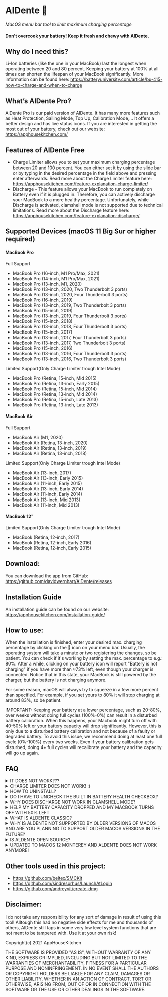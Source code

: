 # AlDente 🍝
_MacOS menu bar tool to limit maximum charging percentage_

#### Don't overcook your battery! Keep it fresh and chewy with AlDente.

## Why do I need this?
Li-Ion batteries (like the one in your MacBook) last the longest when operating between 20 and 80 percent. Keeping your battery at 100% at all times can shorten the lifespan of your MacBook significantly.
More information can be found here:
<https://batteryuniversity.com/article/bu-415-how-to-charge-and-when-to-charge>

## What’s AlDente Pro?
AlDente Pro is our paid version of AlDente. It has many more features such as Heat Protection, Sailing Mode, Top Up, Calibration Mode,... It offers a better design and has live status icons. If you are interested in getting the most out of your battery, check out our website: https://apphousekitchen.com/

## Features of AlDente Free
* Charge Limiter allows you to set your maximum charging percentage between 20 and 100 percent. You can either set it by using the slide bar or by typing in the desired percentage in the field above and pressing enter afterwards. Read more about the Charge Limiter feature here: https://apphousekitchen.com/feature-explanation-charge-limiter/
* Discharge - This feature allows your MacBook to run completely on Battery even if it is plugged in. Therefore, you can actively discharge your MacBook to a more healthy percentage. Unfortunately, while Discharge is activated, clamshell mode is not supported due to technical limitations. Read more about the Discharge feature here: https://apphousekitchen.com/feature-explanation-discharge/

## Supported Devices (macOS 11 Big Sur or higher required)

#### MacBook Pro
Full Support
* MacBook Pro (16-inch, M1 Pro/Max, 2021)
* MacBook Pro (14-inch, M1 Pro/Max, 2021)
* MacBook Pro (13-inch, M1, 2020)
* MacBook Pro (13-inch, 2020, Two Thunderbolt 3 ports)
* MacBook Pro (13-inch, 2020, Four Thunderbolt 3 ports)
* MacBook Pro (16-inch, 2019)
* MacBook Pro (13-inch, 2019, Two Thunderbolt 3 ports)
* MacBook Pro (15-inch, 2019)
* MacBook Pro (13-inch, 2019, Four Thunderbolt 3 ports)
* MacBook Pro (15-inch, 2018)
* MacBook Pro (13-inch, 2018, Four Thunderbolt 3 ports)
* MacBook Pro (15-inch, 2017)
* MacBook Pro (13-inch, 2017, Four Thunderbolt 3 ports)
* MacBook Pro (13-inch, 2017, Two Thunderbolt 3 ports)
* MacBook Pro (15-inch, 2016)
* MacBook Pro (13-inch, 2016, Four Thunderbolt 3 ports)
* MacBook Pro (13-inch, 2016, Two Thunderbolt 3 ports)

Limited Support(Only Charge Limiter trough Intel Mode)
* MacBook Pro (Retina, 15-inch, Mid 2015)
* MacBook Pro (Retina, 13-inch, Early 2015)
* MacBook Pro (Retina, 15-inch, Mid 2014)
* MacBook Pro (Retina, 13-inch, Mid 2014)
* MacBook Pro (Retina, 15-inch, Late 2013)
* MacBook Pro (Retina, 13-inch, Late 2013)

#### MacBook Air
Full Support
* MacBook Air (M1, 2020)
* MacBook Air (Retina, 13-inch, 2020)
* MacBook Air (Retina, 13-inch, 2019)
* MacBook Air (Retina, 13-inch, 2018)

Limited Support(Only Charge Limiter trough Intel Mode)
* MacBook Air (13-inch, 2017)
* MacBook Air (13-inch, Early 2015)
* MacBook Air (11-inch, Early 2015)
* MacBook Air (13-inch, Early 2014)
* MacBook Air (11-inch, Early 2014)
* MacBook Air (13-inch, Mid 2013)
* MacBook Air (11-inch, Mid 2013)

#### MacBook 12"
Limited Support(Only Charge Limiter trough Intel Mode)
* MacBook (Retina, 12-inch, 2017)
* MacBook (Retina, 12-inch, Early 2016)
* MacBook (Retina, 12-inch, Early 2015)

## Download:
You can download the app from GitHub: <https://github.com/davidwernhart/AlDente/releases>

## Installation Guide
An installation guide can be found on our website: https://apphousekitchen.com/installation-guide/

## How to use:
When the installation is finished, enter your desired max. charging percentage by clicking on the 🍝 icon on your menu bar. Usually, the operating system will take a minute or two registering the changes, so be patient. You can check if it's working by setting the max. percentage to e.g.: 80%. After a while, clicking on your battery icon will report "Battery is not charging" if you have more than ≈73% left, even though your charger is connected. Notice that in this state, your MacBook is still powered by the charger, but the battery is not charging anymore.

For some reason, macOS will always try to squeeze in a few more percent than specified. For example, if you set yours to 80% it will stop charging at around 83%, so be patient.

IMPORTANT: Keeping your battery at a lower percentage, such as 20-80%, over weeks without doing full cycles (100%-0%) can result in a disturbed battery calibration. When this happens, your Macbook might turn off with 40-50% left or your battery capacity will drop significantly. However, this is only due to a disturbed battery calibration and not because of a faulty or degraded battery. To avoid this issue, we recommend doing at least one full cycle (0%-100%) every two weeks. Even if your battery calibration gets disturbed, doing 4+ full cycles will recalibrate your battery and the capacity will go up again.

## FAQ

<details>
  <summary>IT DOES NOT WORK???</summary>
  AlDente does only prevent your Mac from charging more than you specify, it does NOT automatically drain your battery to the specified percentage.
</details>

<details>
  <summary>CHARGE LIMITER DOES NOT WORK! :(</summary>
  AlDente can not control the charging behavior of your MacBook while it is in sleep, or shut down. Therefore, it will continue to charge to 100% when you close the lid or shut it down. AlDente Pro has features called "Stop charging when sleeping" and "Stop charging when powered off" to counteract this behavior. You can read more about these features in our blog:
  https://apphousekitchen.com/feature-explanation-stop-charging-when-sleeping/
  https://apphousekitchen.com/feature-explanation-stop-charging-when-powered-off-app-closed/
</details>

<details>
  <summary>HOW TO UNINSTALL?</summary>
  Take a look at our blog post here: https://apphousekitchen.com/how-to-uninstall-aldente-pro/
</details>

<details>
  <summary>DO I HAVE TO UNCHECK THE BUILT IN BATTERY HEALTH CHECKBOX?</summary>
  Yes! Leaving it on results in slow charging, even when AlDente is trying to inhibit it.
</details>

<details>
  <summary>WHY DOES DISCHARGE NOT WORK IN CLAMSHELL MODE?</summary>
  Discharge in Clamshell mode is only supported in AlDente Pro.
</details>
 
<details>
  <summary>HELP MY BATTERY CAPACITY DROPPED AND MY MACBOOK TURNS OFF WITH 50% LEFT</summary>
  Keeping your battery at a lower percentage, such as 20-70%, over weeks without doing full cycles (0%-100%-0%) can result in a disturbed battery calibration. When this happens, your Macbook might turn off with 40-50% left or your battery capacity will drop significantly. However, this is only due to a disturbed battery calibration and not because of a faulty or degraded battery. To avoid this issue, we recommend doing at least one full cycle (0%-100%) every month. Even if your battery calibration gets disturbed, doing 4-5 full cycles will recalibrate your battery and the capacity will go up again.
</details>

<details>
  <summary>WHAT IS ALDENTE CLASSIC?</summary>
  AlDente Classic is our original version of AlDente. First introduced in 2020 and further developed until March 2021. With a complete rewrite of the code of AlDente and the introduction of AlDente Pro, we decided to rename the original AlDente in AlDente Classic and use the name AlDente (Free) or AlDente Pro with synchronous versioning between these two from now on.
</details>

<details>
  <summary>WHY IS ALDENTE NOT SUPPORTED BY OLDER VERSIONS OF MACOS AND ARE YOU PLANNING TO SUPPORT OLDER MACOS VERSIONS IN THE FUTURE?</summary>
  Due to SwiftUI not being compatible with older versions of macOS, AlDente is only compatible with macOS 11 Big Sur on newer. Even though it might be possible to get AlDente to work on older MacBooks and macOS versions too, we are currently not working on it.
</details>

<details>
  <summary>IS ALDENTE OPEN SOURCE?</summary>
  The first couple of versions of AlDente Classic until AlDente Classic 2.0 are open source. Later versions of AlDente Classic or AlDente Free/Pro are not open source anymore.
</details>

<details>
  <summary>UPDATED TO MACOS 12 MONTEREY AND ALDENTE DOES NOT WORK ANYMORE!</summary>
  No worries, big macOS updates might require a reinstall for AlDente. Just reinstall AlDente and everything should work as expected again.
</details>

## Other tools used in this project:
* <https://github.com/beltex/SMCKit>
* <https://github.com/sindresorhus/LaunchAtLogin>
* <https://github.com/andreyvit/create-dmg>

## Disclaimer:
I do not take any responsibility for any sort of damage in result of using this tool! Alltough this had no negative side effects for me and thousands of others, AlDente still taps in some very low level system functions that are not ment to be tampered with. Use it at your own risk!

Copyright(c) 2021 AppHouseKitchen

THE SOFTWARE IS PROVIDED "AS IS", WITHOUT WARRANTY OF ANY KIND, EXPRESS OR IMPLIED, INCLUDING BUT NOT LIMITED TO THE WARRANTIES OF MERCHANTABILITY, FITNESS FOR A PARTICULAR PURPOSE AND NONINFRINGEMENT. IN NO EVENT SHALL THE AUTHORS OR COPYRIGHT HOLDERS BE LIABLE FOR ANY CLAIM, DAMAGES OR OTHER LIABILITY, WHETHER IN AN ACTION OF CONTRACT, TORT OR OTHERWISE, ARISING FROM, OUT OF OR IN CONNECTION WITH THE SOFTWARE OR THE USE OR OTHER DEALINGS IN THE SOFTWARE.
